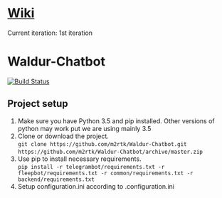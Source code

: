 # [Wiki](../../wiki)
Current iteration: 1st iteration

# Waldur-Chatbot
[![Build Status](https://travis-ci.org/m2rtk/Waldur-Chatbot.svg?branch=master)](https://travis-ci.org/m2rtk/Waldur-Chatbot)

## Project setup  

1. Make sure you have Python 3.5 and pip installed. Other versions of python may work put we are using mainly 3.5
2. Clone or download the project.  
        `git clone https://github.com/m2rtk/Waldur-Chatbot.git`  
        `https://github.com/m2rtk/Waldur-Chatbot/archive/master.zip`
3. Use pip to install necessary requirements.  
        `pip install -r telegrambot/requirements.txt -r fleepbot/requirements.txt -r common/requirements.txt -r backend/requirements.txt`
4. Setup configuration.ini according to .configuration.ini
